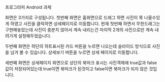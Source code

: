 프로그라피 Android 과제

화면은 3가지로 구성됩니다.
첫번째 화면은 홈화면으로 드래그 하면 사진이 쭉 나올수있게 하였고 사진을 클릭하면 상세페이지로 이동합니다.
현재 첫번째 하면서 무한드래그는 구현해놓았는데 사진이 충분치 않아서 계속 내리는건 마지막 2개의 사진으로만 계속 내려가게 설정해두었습니다.

두번째 화면은 하단의 하트표시된 카드 버튼을 누르면 나오는데 슬라이드 방식으로 사진을 넘겨 볼 수 있습니다. 상세보기 버튼을 누르면 상세 페이지로 이동합니다.

세번째 화면은 상세페이지 화면으로 상단의 북마크 표시는 사진객체에 true값과 false값이 저장되어있는데 true이면 북마크가 된것이고 false이면 북마크가 되지 않은 것입니다.
